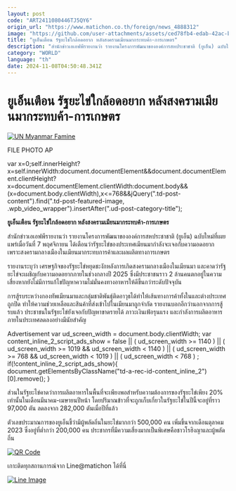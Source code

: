 ```yaml
---
layout: post
code: "ART2411080446TJ5QY6"
origin_url: "https://www.matichon.co.th/foreign/news_4888312"
image: "https://github.com/user-attachments/assets/ced78fb4-edab-42ac-b89b-59b9c0a8c148"
title: "ยูเอ็นเตือน รัฐยะไข่ใกล้อดอยาก หลังสงครามเมียนมากระทบค้า-การเกษตร"
description: "สำนักข่าวเอเอฟพีรายงานว่า รายงานโครงการพัฒนาขององค์การสหประชาชาติ (ยูเอ็น) ฉบับใหม่ที่เผยแพร่เมื่อวันที่ 7 พฤศจิกายน ได้เตือนว่ารัฐยะไข่ของประเทศเมียนมากำลังจะเจอกับความอดอยาก เพราะสงครามกลางเมืองในเมียนมากระทบการค้าและผลผลิตทางการเกษตร"
category: "WORLD"
language: "th"
date: 2024-11-08T04:50:48.341Z
---
```


# ยูเอ็นเตือน รัฐยะไข่ใกล้อดอยาก หลังสงครามเมียนมากระทบค้า-การเกษตร

[![](https://www.matichon.co.th/wp-content/uploads/2024/11/AP24313136611463-728.jpg "UN Myanmar Famine")](https://www.matichon.co.th/wp-content/uploads/2024/11/AP24313136611463-728.jpg)

FILE PHOTO AP

var x=0;self.innerHeight?x=self.innerWidth:document.documentElement&&document.documentElement.clientHeight?x=document.documentElement.clientWidth:document.body&&(x=document.body.clientWidth),x<=768&&jQuery(".td-post-content").find(".td-post-featured-image, .wpb\_video\_wrapper").insertAfter(".ud-post-category-title");

**ยูเอ็นเตือน รัฐยะไข่ใกล้อดอยาก หลังสงครามเมียนมากระทบค้า-การเกษตร**

สำนักข่าวเอเอฟพีรายงานว่า รายงานโครงการพัฒนาขององค์การสหประชาชาติ (ยูเอ็น) ฉบับใหม่ที่เผยแพร่เมื่อวันที่ 7 พฤศจิกายน ได้เตือนว่ารัฐยะไข่ของประเทศเมียนมากำลังจะเจอกับความอดอยาก เพราะสงครามกลางเมืองในเมียนมากระทบการค้าและผลผลิตทางการเกษตร

รายงานระบุว่า เศรษฐกิจของรัฐยะไข่หยุดชะงักหลังการเกิดสงครามกลางเมืองในเมียนมา และคาดว่ารัฐยะไข่จะเผชิญกับความอดอยากภายในช่วงกลางปี 2025 ซึ่งมีประชาชนราว 2 ล้านคนตกอยู่ในความเสี่ยงหากยังไม่มีการแก้ไขปัญหาความไม่มั่นคงทางอาหารให้ดีขึ้นกว่าระดับปัจจุบัน

การสู้รบระหว่างกองทัพเมียนมาและกลุ่มชาติพันธุ์ติดอาวุธได้ทำให้เส้นทางการค้าทั้งในและต่างประเทศถูกปิด ทำให้ความช่วยเหลือและสินค้าที่ส่งเข้าไปในเมียนมาถูกจำกัด รายงานบอกอีกว่านอกจากการสู้รบแล้ว ประชาชนในรัฐยะไข่ยังเจอกับปัญหาขาดรายได้ ภาวะเงินเฟ้อรุนแรง และกำลังการผลิตอาหารภายในประเทศลดลงอย่างมีนัยสำคัญ

Advertisement var ud\_screen\_width = document.body.clientWidth; var content\_inline\_2\_script\_ads\_show = false || ( ud\_screen\_width >= 1140 ) || ( ud\_screen\_width >= 1019 && ud\_screen\_width < 1140 ) || ( ud\_screen\_width >= 768 && ud\_screen\_width < 1019 ) || ( ud\_screen\_width < 768 ) ; if(!content\_inline\_2\_script\_ads\_show){ document.getElementsByClassName("td-a-rec-id-content\_inline\_2")\[0\].remove(); }

ส่วนในรัฐยะไข่คาดว่าการผลิตอาหารในพื้นที่จะเพียงพอสำหรับความต้องการของรัฐยะไข่เพียง 20% เท่านั้นในเดือนมีนาคม-เมษายนปีหน้า โดยปริมาณข้าวที่จะถูกเก็บเกี่ยวในรัฐยะไข่ในปีนี้จะอยู่ที่ราว 97,000 ตัน ลดลงจาก 282,000 ตันเมื่อปีที่แล้ว

ตัวเลขประมาณการของยูเอ็นชี้ว่ามีผู้พลัดถิ่นในยะไข่มากกว่า 500,000 คน เพิ่มขึ้นจากเดือนตุลาคม 2023 ซึ่งอยู่ที่ต่ำกว่า 200,000 คน ประชากรที่มีความเสี่ยงมากเป็นพิเศษคือชาวโรฮิงญาและผู้พลัดถิ่น

[![QR Code](https://www.matichon.co.th/wp-content/uploads/2023/07/wob1371z.jpg)](https://lin.ee/ht0nDxX)

เกาะติดทุกสถานการณ์จาก Line@matichon ได้ที่นี่

[![Line Image](https://www.matichon.co.th/wp-content/uploads/2023/07/th.png)](https://lin.ee/ht0nDxX)